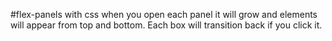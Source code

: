 #flex-panels with css
when you open each panel it will grow and elements will appear from top and bottom. Each box will transition back if you click it. 